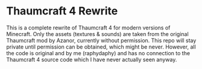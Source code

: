# Thaumcraft 4 Rewrite

This is a complete rewrite of Thaumcraft 4 for modern versions of Minecraft. Only the assets (textures & sounds) are taken from the original Thaumcraft mod by Azanor, currently without permission. This repo will stay private until permission can be obtained, which might be never. However, all the code is original and by me (raphydaphy) and has no connection to the Thaumcraft 4 source code which I have never actually seen anyway.